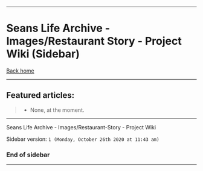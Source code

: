 
***

# Seans Life Archive - Images/Restaurant Story - Project Wiki (Sidebar)

[Back home](https://github.com/seanpm2001/SeansLifeArchive_Images_Restaurant-Story/wiki/)

***

## Featured articles:

> * None, at the moment.

***

Seans Life Archive - Images/Restaurant-Story - Project Wiki

Sidebar version: `1 (Monday, October 26th 2020 at 11:43 am)`

### End of sidebar

***
